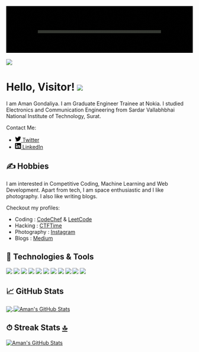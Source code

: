 <img src="/readme_banner.gif">

![](https://komarev.com/ghpvc/?username=Amangondaliya555)

# Hello, Visitor! <img src="https://user-images.githubusercontent.com/35319382/193395614-cefd9cc9-26c8-4afe-8807-c54f3e9893b5.gif" width="30px">


I am Aman Gondaliya. I am Graduate Engineer Trainee at Nokia. I studied Electronics and Communication Engineering from Sardar Vallabhbhai National Institute of Technology, Surat. 

Contact Me:
<ul>
  <li><img src="/twitter.png" width="16" height="16"><a href="https://twitter.com/AmanGondaliya4" target="_blank">  Twitter</a></li>
  <li><img src="/linkedin.png" width="16" height="16"><a href="https://www.linkedin.com/in/aman-gondaliya-219507a6" target="_blank">  LinkedIn</a></li>
</ul>

## &#x270d; Hobbies

I am interested in Competitive Coding, Machine Learning and Web Development. Apart from tech, I am space enthusiastic and I like photography. I also like writing blogs. 

Checkout my profiles:
<ul>
  <li>Coding : <a href="https://www.codechef.com/users/aman555" target="_blank">CodeChef</a> & <a href="https://leetcode.com/grunkleStan/">LeetCode</a></li>
  <li>Hacking : <a href="https://ctftime.org/team/81729" target="_blank">CTFTime</a></li>
  <li>Photography : <a href="https://www.instagram.com/av3rag3_ph0t0graph3r/" target="_blank">Instagram</a></li>
  <li>Blogs : <a href="https://medium.com//@amangondaliya555" target="_blank">Medium</a></li>
</ul>

<!-- add coding profiles and ML profiles above.-->

## 🔧 Technologies & Tools
![](https://img.shields.io/badge/OS-Linux-informational?style=flat&logo=linux&logoColor=white&color=2bbc8a)
![](https://img.shields.io/badge/visualstudiocode-IDE-blue.svg?logo=visual-studio-code&logoColor=white&color=2bbc8a)
![](https://img.shields.io/badge/Code-C++-blue.svg?style=flat&logo=c%2B%2B&logoColor=white&color=2bbc8a)
![](https://img.shields.io/badge/Code-Python-informational?style=flat&logo=python&logoColor=white&color=2bbc8a)
![](https://img.shields.io/badge/Libs-TensorFlow-FF6F00?style=flat&logo=TensorFlow&logoColor=white&color=2bbc8a)
![](https://img.shields.io/badge/Libs-PyTorch-EE4C2C?style=flat&logo=PyTorch&logoColor=white&color=2bbc8a)
![](https://img.shields.io/badge/FrontEnd-React-20232A?style=flat&logo=react&logoColor=white&color=2bbc8a)
![](https://img.shields.io/badge/BackEnd-Node.js-339933?style=flat&logo=nodedotjs&&logoColor=white&color=2bbc8a)
![](https://img.shields.io/badge/Tools-Docker-informational?style=flat&logo=docker&logoColor=white&color=2bbc8a)
![](https://img.shields.io/badge/Tools-Kubernetes-informational?style=flat&logo=kubernetes&logoColor=white&color=2bbc8a)
![](https://img.shields.io/badge/Automation-RobotFramework-informational?style=flat&logo=robotframework&logoColor=white&color=2bbc8a)


## &#x1f4c8; GitHub Stats

<a href="https://github.com/Amangondaliya555/Amangondaliya555">
  <img align="center" src="https://github-readme-stats.vercel.app/api/top-langs/?username=Amangondaliya555&hide=java,html,tex&title_color=ffffff&text_color=c9cacc&icon_color=2bbc8a&bg_color=1d1f21&langs_count=3" />
</a>
<a href="https://github.com/Amangondaliya555/Amangondaliya555">
  <img align="center" src="https://github-readme-stats.vercel.app/api?username=Amangondaliya555&show_icons=true&line_height=27&count_private=true&title_color=ffffff&text_color=c9cacc&icon_color=2bbc8a&bg_color=1d1f21" alt="Aman's GitHub Stats" />
</a>

## ⏱ Streak Stats [🔝](#welcome-badges-4-readmemd-profile)

<a href="https://github.com/Amangondaliya555/Amangondaliya555">
  <img align="center" src="https://github-readme-streak-stats.herokuapp.com/?user=Amangondaliya555" alt="Aman's GitHub Stats" />
</a>
